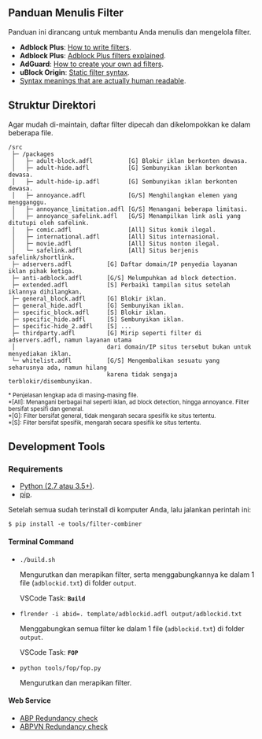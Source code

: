 ## Panduan Menulis Filter

Panduan ini dirancang untuk membantu Anda menulis dan mengelola filter.

- **Adblock Plus**: [How to write filters](https://help.eyeo.com/en/adblockplus/how-to-write-filters).
- **Adblock Plus**: [Adblock Plus filters explained](https://adblockplus.org/filter-cheatsheet).
- **AdGuard**: [How to create your own ad filters](https://kb.adguard.com/en/general/how-to-create-your-own-ad-filters).
- **uBlock Origin**: [Static filter syntax](https://github.com/gorhill/uBlock/wiki/Static-filter-syntax).
- [Syntax meanings that are actually human readable](https://github.com/DandelionSprout/adfilt/blob/master/Wiki/SyntaxMeaningsThatAreActuallyHumanReadable.md).



## Struktur Direktori

Agar mudah di-maintain, daftar filter dipecah dan dikelompokkan ke dalam beberapa file.

```
/src
 ├─ /packages
 │   ├─ adult-block.adfl          [G] Blokir iklan berkonten dewasa.
 │   ├─ adult-hide.adfl           [G] Sembunyikan iklan berkonten dewasa.
 │   ├─ adult-hide-ip.adfl        [G] Sembunyikan iklan berkonten dewasa.
 │   ├─ annoyance.adfl            [G/S] Menghilangkan elemen yang mengganggu.
 │   ├─ annoyance_limitation.adfl [G/S] Menangani beberapa limitasi.
 │   ├─ annoyance_safelink.adfl   [G/S] Menampilkan link asli yang ditutupi oleh safelink.
 │   ├─ comic.adfl                [All] Situs komik ilegal.
 │   ├─ international.adfl        [All] Situs internasional.
 │   ├─ movie.adfl                [All] Situs nonton ilegal.
 │   └─ safelink.adfl             [All] Situs berjenis safelink/shortlink.
 ├─ adservers.adfl          [G] Daftar domain/IP penyedia layanan iklan pihak ketiga.
 ├─ anti-adblock.adfl       [G/S] Melumpuhkan ad block detection.
 ├─ extended.adfl           [S] Perbaiki tampilan situs setelah iklannya dihilangkan.
 ├─ general_block.adfl      [G] Blokir iklan.
 ├─ general_hide.adfl       [G] Sembunyikan iklan.
 ├─ specific_block.adfl     [S] Blokir iklan.
 ├─ specific_hide.adfl      [S] Sembunyikan iklan.
 ├─ specific-hide_2.adfl    [S] ...
 ├─ thirdparty.adfl         [G] Mirip seperti filter di adservers.adfl, namun layanan utama
 │                          dari domain/IP situs tersebut bukan untuk menyediakan iklan.
 └─ whitelist.adfl          [G/S] Mengembalikan sesuatu yang seharusnya ada, namun hilang
                            karena tidak sengaja terblokir/disembunyikan.
```

<sup>
* Penjelasan lengkap ada di masing-masing file. <br>
*[All]: Menangani berbagai hal seperti iklan, ad block detection, hingga annoyance. Filter bersifat spesifi dan general. <br>
*[G]: Filter bersifat general, tidak mengarah secara spesifik ke situs tertentu. <br>
*[S]: Filter bersifat spesifik, mengarah secara spesifik ke situs tertentu.
</sup>


## Development Tools
### Requirements

- [Python (2.7 atau 3.5+)](https://www.python.org/downloads/).
- [pip](https://pypi.org/project/pip/).

Setelah semua sudah terinstall di komputer Anda, lalu jalankan perintah ini:

`$ pip install -e tools/filter-combiner`

#### Terminal Command

- `./build.sh`

  Mengurutkan dan merapikan filter, serta menggabungkannya ke dalam 1 file (`adblockid.txt`) di folder `output`.

  VSCode Task: **`Build`**

- `flrender -i abid=. template/adblockid.adfl output/adblockid.txt`

  Menggabungkan semua filter ke dalam 1 file (`adblockid.txt`) di folder `output`.

  VSCode Task: **`FOP`**

- `python tools/fop/fop.py`

  Mengurutkan dan merapikan filter.

#### Web Service
- [ABP Redundancy check](https://adblockplus.org/redundancy_check)
- [ABPVN Redundancy check](https://abpvn.com/ruleChecker/redundantRuleChecker.html)
